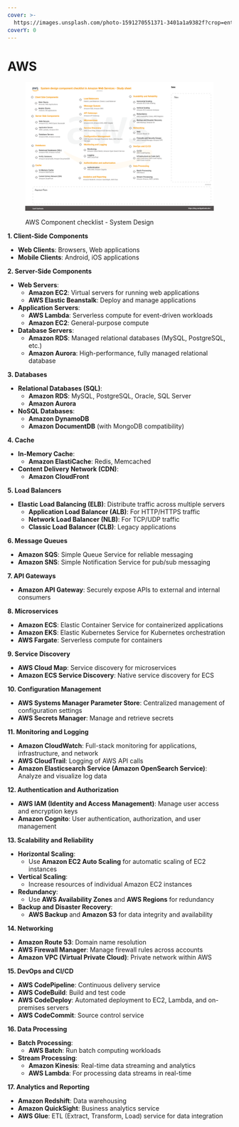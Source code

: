 ```yaml
---
cover: >-
  https://images.unsplash.com/photo-1591270551371-3401a1a9382f?crop=entropy&cs=srgb&fm=jpg&ixid=M3wxOTcwMjR8MHwxfHNlYXJjaHw2fHxhbWF6b258ZW58MHx8fHwxNzIwOTg0MTAwfDA&ixlib=rb-4.0.3&q=85
coverY: 0
---
```


# AWS

<figure><img src="../../.gitbook/assets/System Design Components Checklist - AWS (1).png" alt=""><figcaption><p>AWS Component checklist - System Design</p></figcaption></figure>

**1. Client-Side Components**

* **Web Clients**: Browsers, Web applications
* **Mobile Clients**: Android, iOS applications

**2. Server-Side Components**

* **Web Servers**:
  * **Amazon EC2**: Virtual servers for running web applications
  * **AWS Elastic Beanstalk**: Deploy and manage applications
* **Application Servers**:
  * **AWS Lambda**: Serverless compute for event-driven workloads
  * **Amazon EC2**: General-purpose compute
* **Database Servers**:
  * **Amazon RDS**: Managed relational databases (MySQL, PostgreSQL, etc.)
  * **Amazon Aurora**: High-performance, fully managed relational database

**3. Databases**

* **Relational Databases (SQL)**:
  * **Amazon RDS**: MySQL, PostgreSQL, Oracle, SQL Server
  * **Amazon Aurora**
* **NoSQL Databases**:
  * **Amazon DynamoDB**
  * **Amazon DocumentDB** (with MongoDB compatibility)

**4. Cache**

* **In-Memory Cache**:
  * **Amazon ElastiCache**: Redis, Memcached
* **Content Delivery Network (CDN)**:
  * **Amazon CloudFront**

**5. Load Balancers**

* **Elastic Load Balancing (ELB)**: Distribute traffic across multiple servers
  * **Application Load Balancer (ALB)**: For HTTP/HTTPS traffic
  * **Network Load Balancer (NLB)**: For TCP/UDP traffic
  * **Classic Load Balancer (CLB)**: Legacy applications

**6. Message Queues**

* **Amazon SQS**: Simple Queue Service for reliable messaging
* **Amazon SNS**: Simple Notification Service for pub/sub messaging

**7. API Gateways**

* **Amazon API Gateway**: Securely expose APIs to external and internal consumers

**8. Microservices**

* **Amazon ECS**: Elastic Container Service for containerized applications
* **Amazon EKS**: Elastic Kubernetes Service for Kubernetes orchestration
* **AWS Fargate**: Serverless compute for containers

**9. Service Discovery**

* **AWS Cloud Map**: Service discovery for microservices
* **Amazon ECS Service Discovery**: Native service discovery for ECS

**10. Configuration Management**

* **AWS Systems Manager Parameter Store**: Centralized management of configuration settings
* **AWS Secrets Manager**: Manage and retrieve secrets

**11. Monitoring and Logging**

* **Amazon CloudWatch**: Full-stack monitoring for applications, infrastructure, and network
* **AWS CloudTrail**: Logging of AWS API calls
* **Amazon Elasticsearch Service (Amazon OpenSearch Service)**: Analyze and visualize log data

**12. Authentication and Authorization**

* **AWS IAM (Identity and Access Management)**: Manage user access and encryption keys
* **Amazon Cognito**: User authentication, authorization, and user management

**13. Scalability and Reliability**

* **Horizontal Scaling**:
  * Use **Amazon EC2 Auto Scaling** for automatic scaling of EC2 instances
* **Vertical Scaling**:
  * Increase resources of individual Amazon EC2 instances
* **Redundancy**:
  * Use **AWS Availability Zones** and **AWS Regions** for redundancy
* **Backup and Disaster Recovery**:
  * **AWS Backup** and **Amazon S3** for data integrity and availability

**14. Networking**

* **Amazon Route 53**: Domain name resolution
* **AWS Firewall Manager**: Manage firewall rules across accounts
* **Amazon VPC (Virtual Private Cloud)**: Private network within AWS

**15. DevOps and CI/CD**

* **AWS CodePipeline**: Continuous delivery service
* **AWS CodeBuild**: Build and test code
* **AWS CodeDeploy**: Automated deployment to EC2, Lambda, and on-premises servers
* **AWS CodeCommit**: Source control service

**16. Data Processing**

* **Batch Processing**:
  * **AWS Batch**: Run batch computing workloads
* **Stream Processing**:
  * **Amazon Kinesis**: Real-time data streaming and analytics
  * **AWS Lambda**: For processing data streams in real-time

**17. Analytics and Reporting**

* **Amazon Redshift**: Data warehousing
* **Amazon QuickSight**: Business analytics service
* **AWS Glue**: ETL (Extract, Transform, Load) service for data integration

